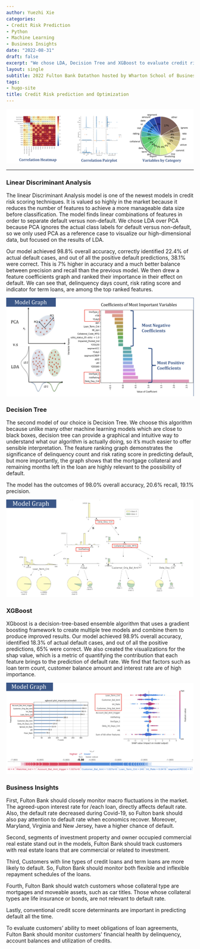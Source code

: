 ```yaml
---
author: Yuezhi Xie
categories:
- Credit Risk Prediction
- Python
- Machine Learning
- Business Insights
date: "2022-08-31"
draft: false    
excerpt: "We chose LDA, Decision Tree and XGBoost to evaluate credit risk for Fulton Bank and summarized five key aspects from which Fulton Bank can optimize its credit system."
layout: single
subtitle: 2022 Fulton Bank Datathon hosted by Wharton School of Business at University of Pennsylvania
tags:
- hugo-site
title: Credit Risk prediction and Optimization
---
```


![Data Preprocessing](project3.png)

---

### Linear Discriminant Analysis
The linear Discriminant Analysis model is one of the newest models in credit risk scoring techniques. It is valued so highly in the market because it reduces the number of features to achieve a more manageable data size before classification. The model finds linear combinations of features in order to separate default versus non-default. We chose LDA over PCA because PCA ignores the actual class labels for default versus non-default, so we only used PCA as a reference case to visualize our high-dimensional data, but focused on the results of LDA.

Our model achieved 98.8% overall accuracy, correctly identified 22.4% of actual default cases, and out of all the positive default predictions, 38.1% were correct. This is 7% higher in accuracy and a much better balance between precision and recall than the previous model. We then drew a feature coefficients graph and ranked their importance in their effect on default. We can see that,  delinquency days count, risk rating score and indicator for term loans, are among the top ranked features. 

![LDA](LDA.png)

### Decision Tree
The second model of our choice is Decision Tree. We choose this algorithm because unlike many other machine learning models which are close to black boxes, decision tree can provide a graphical and intuitive way to understand what our algorithm is actually doing, so it’s much easier to offer sensible interpretation. The feature ranking graph demonstrates the significance of delinquency count and risk rating score in predicting default, but more importantly, the graph shows that the mortgage collateral and remaining months left in the loan are highly relevant to the possibility of default. 

The model has the outcomes of 98.0% overall accuracy, 20.6% recall, 19.1% precision. 

![decision tree](tree.png)

### XGBoost

XGboost is a decision-tree-based ensemble algorithm that uses a gradient boosting framework to create multiple tree models and combine them to produce improved results. Our model achieved 98.9% overall accuracy, identified 18.3% of actual default cases, and out of all the positive predictions,  65% were correct. We also created the visualizations for the shap value, which is a metric of quantifying the contribution that each feature brings to the prediction of default rate. We find that factors such as loan term count, customer balance amount and interest rate are of high importance.

![XGBoost](boost.png)

### Business Insights

First, Fulton Bank should closely monitor macro fluctuations in the market. The agreed-upon interest rate for /each loan, directly affects default rate. 
Also, the default rate decreased during Covid-19, so Fulton bank should also pay attention to default rate when economics recover. 
Moreover, Maryland, Virginia and New Jersey, have a higher chance of default. 
 
Second, segments of investment property and owner occupied commercial real estate stand out in the models, Fulton Bank should track customers with real estate loans that are commercial or related to investment. 
 
Third, Customers with line types of credit loans and term loans are more likely to default. So, Fulton Bank should monitor both flexible and inflexible repayment schedules of the loans.
 
Fourth, Fulton Bank should watch customers whose collateral type are mortgages and moveable assets, such as car titles.
Those whose collateral types are life insurance or bonds, are not relevant to default rate.
 
Lastly, conventional credit score determinants are important in predicting default all the time.

To evaluate customers’ ability to meet obligations of loan agreements, Fulton Bank should monitor customers' financial health by delinquency, account balances and utilization of credits.


